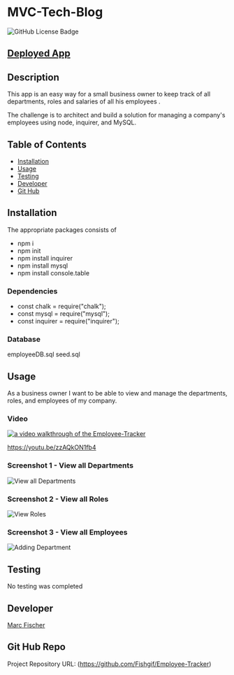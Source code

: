 # MVC-Tech-Blog


 
 ![GitHub License Badge](https://shields.io/badge/license-MIT-green)


 ## [Deployed App](https://fishgif.github.io/Employee-Tracker/)

## Description
This app is an easy way for a small business owner to keep track of all departments, roles and salaries of all his employees .


The challenge is to architect and build a solution for managing a company's employees using node, inquirer, and MySQL.

## Table of Contents
- [Installation](#installation)
- [Usage](#usage)
- [Testing](#testing)
- [Developer](#developer)
- [Git Hub](#git_hub_repo)


## Installation
The appropriate packages consists of 
* npm i 
* npm init
* npm install inquirer
* npm install mysql
* npm install console.table

### Dependencies
* const chalk = require("chalk");
* const mysql = require("mysql");
* const inquirer = require("inquirer");

### Database 
employeeDB.sql
seed.sql

## Usage
As a business owner
I want to be able to view and manage the departments, roles, and employees of my company.

### Video
[![a video walkthrough of the Employee-Tracker](./assets/images/home_screen.png)](https://www.youtube.com/watch?v=zzAQkON1fb4 "Employee-Tracker App")

https://youtu.be/zzAQkON1fb4


### Screenshot 1 - View all Departments
![View all Departments](./assets/images/view_departments.png)


### Screenshot 2 - View all Roles 
![View Roles](./assets/images/view_roles.png)

### Screenshot 3 - View all Employees
![Adding Department](./assets/images/view_departments.png)


## Testing
No testing was completed

## Developer
[Marc Fischer](https://github.com/Fishgif)

## Git Hub Repo
Project Repository URL: (https://github.com/Fishgif/Employee-Tracker)


